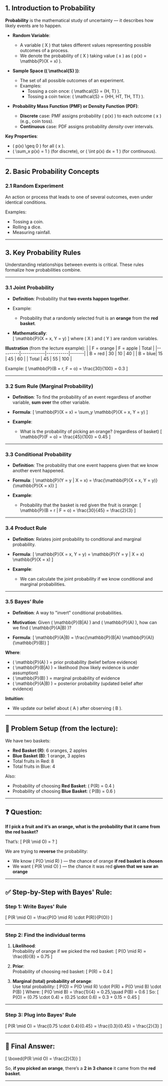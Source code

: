 ## 1. Introduction to Probability

**Probability** is the mathematical study of uncertainty — it describes how likely events are to happen.

- **Random Variable**:

  - A variable \( X \) that takes different values representing possible outcomes of a process.
  - We denote the probability of \( X \) taking value \( x \) as \( p(x) = \mathbb{P}(X = x) \).

- **Sample Space (\( \mathcal{S} \))**:

  - The set of all possible outcomes of an experiment.
  - Examples:
    - Tossing a coin once: \( \mathcal{S} = \{H, T\} \).
    - Tossing a coin twice: \( \mathcal{S} = \{HH, HT, TH, TT\} \).

- **Probability Mass Function (PMF) or Density Function (PDF)**:
  - **Discrete** case: PMF assigns probability \( p(x) \) to each outcome \( x \) (e.g., coin toss).
  - **Continuous** case: PDF assigns probability _density_ over intervals.

**Key Properties**:

- \( p(x) \geq 0 \) for all \( x \).
- \( \sum_x p(x) = 1 \) (for discrete), or \( \int p(x) dx = 1 \) (for continuous).

---

## 2. Basic Probability Concepts

### 2.1 Random Experiment

An action or process that leads to one of several outcomes, even under identical conditions.

Examples:

- Tossing a coin.
- Rolling a dice.
- Measuring rainfall.

---

## 3. Key Probability Rules

Understanding relationships between events is critical. These rules formalize how probabilities combine.

---

### 3.1 **Joint Probability**

- **Definition**: Probability that **two events happen together**.
- Example:

  - Probability that a randomly selected fruit is an **orange** from the **red basket**.

- **Mathematically**:  
  \[
  \mathbb{P}(X = x, Y = y)
  \]
  where \( X \) and \( Y \) are random variables.

**Illustration** (from the lecture example):
| | F = orange | F = apple | Total |
|---------|------------|-----------|-------|
| B = red | 30 | 10 | 40 |
| B = blue| 15 | 45 | 60 |
| Total | 45 | 55 | 100 |

Example:
\[
\mathbb{P}(B = r, F = o) = \frac{30}{100} = 0.3
\]

---

### 3.2 **Sum Rule** (Marginal Probability)

- **Definition**: To find the probability of an event regardless of another variable, **sum over** the other variable.

- **Formula**:
  \[
  \mathbb{P}(X = x) = \sum_y \mathbb{P}(X = x, Y = y)
  \]
- **Example**:
  - What is the probability of picking an orange? (regardless of basket)
    \[
    \mathbb{P}(F = o) = \frac{45}{100} = 0.45
    \]

---

### 3.3 **Conditional Probability**

- **Definition**: The probability that one event happens given that we know another event happened.

- **Formula**:
  \[
  \mathbb{P}(Y = y | X = x) = \frac{\mathbb{P}(X = x, Y = y)}{\mathbb{P}(X = x)}
  \]

- **Example**:
  - Probability that the basket is red given the fruit is orange:
    \[
    \mathbb{P}(B = r | F = o) = \frac{30}{45} = \frac{2}{3}
    \]

---

### 3.4 **Product Rule**

- **Definition**: Relates joint probability to conditional and marginal probability.

- **Formula**:
  \[
  \mathbb{P}(X = x, Y = y) = \mathbb{P}(Y = y | X = x) \mathbb{P}(X = x)
  \]

- **Example**:
  - We can calculate the joint probability if we know conditional and marginal probabilities.

---

### 3.5 **Bayes’ Rule**

- **Definition**: A way to "invert" conditional probabilities.
- **Motivation**: Given \( \mathbb{P}(B|A) \) and \( \mathbb{P}(A) \), how can we find \( \mathbb{P}(A|B) \)?

- **Formula**:
  \[
  \mathbb{P}(A|B) = \frac{\mathbb{P}(B|A) \mathbb{P}(A)}{\mathbb{P}(B)}
  \]

**Where**:

- \( \mathbb{P}(A) \) = prior probability (belief before evidence)
- \( \mathbb{P}(B|A) \) = likelihood (how likely evidence is under assumption)
- \( \mathbb{P}(B) \) = marginal probability of evidence
- \( \mathbb{P}(A|B) \) = posterior probability (updated belief after evidence)

**Intuition**:

- We update our belief about \( A \) after observing \( B \).

---

## 🍊 Problem Setup (from the lecture):

We have two baskets:

- **Red Basket (R)**: 6 oranges, 2 apples
- **Blue Basket (B)**: 1 orange, 3 apples
- Total fruits in Red: 8
- Total fruits in Blue: 4

Also:

- Probability of choosing **Red Basket**: \( P(R) = 0.4 \)
- Probability of choosing **Blue Basket**: \( P(B) = 0.6 \)

---

## ❓ Question:

**If I pick a fruit and it’s an orange, what is the probability that it came from the red basket?**

That’s:
\[
P(R \mid O) = ?
\]

We are trying to **reverse** the probability:

- We know \( P(O \mid R) \) — the chance of orange **if red basket is chosen**
- We want \( P(R \mid O) \) — the chance it was red **given that we saw an orange**

---

## ✅ Step-by-Step with Bayes' Rule:

### Step 1: Write Bayes' Rule

\[
P(R \mid O) = \frac{P(O \mid R) \cdot P(R)}{P(O)}
\]

---

### Step 2: Find the individual terms

1. **Likelihood**:  
   Probability of orange if we picked the red basket:
   \[
   P(O \mid R) = \frac{6}{8} = 0.75
   \]

2. **Prior**:  
   Probability of choosing red basket:
   \[
   P(R) = 0.4
   \]

3. **Marginal (total) probability of orange**:  
   Use total probability:
   \[
   P(O) = P(O \mid R) \cdot P(R) + P(O \mid B) \cdot P(B)
   \]
   Where:
   \[
   P(O \mid B) = \frac{1}{4} = 0.25,\quad P(B) = 0.6
   \]
   So:
   \[
   P(O) = (0.75 \cdot 0.4) + (0.25 \cdot 0.6) = 0.3 + 0.15 = 0.45
   \]

---

### Step 3: Plug into Bayes' Rule

\[
P(R \mid O) = \frac{0.75 \cdot 0.4}{0.45} = \frac{0.3}{0.45} = \frac{2}{3}
\]

---

## 🎉 Final Answer:

\[
\boxed{P(R \mid O) = \frac{2}{3}}
\]

So, **if you picked an orange**, there’s a **2 in 3 chance** it came from the **red basket**.

---
